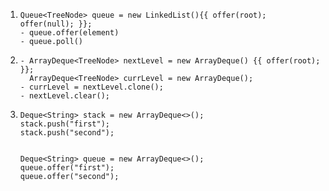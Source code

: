  1. ```
    Queue<TreeNode> queue = new LinkedList(){{ offer(root); offer(null); }};
    - queue.offer(element)
    - queue.poll()
    ```
 2. ```
    - ArrayDeque<TreeNode> nextLevel = new ArrayDeque() {{ offer(root); }};
      ArrayDeque<TreeNode> currLevel = new ArrayDeque();
    - currLevel = nextLevel.clone();
    - nextLevel.clear();
    ```
 3. ```
    Deque<String> stack = new ArrayDeque<>(); 
    stack.push("first"); 
    stack.push("second");


    Deque<String> queue = new ArrayDeque<>(); 
    queue.offer("first"); 
    queue.offer("second");

    ```




 
 




